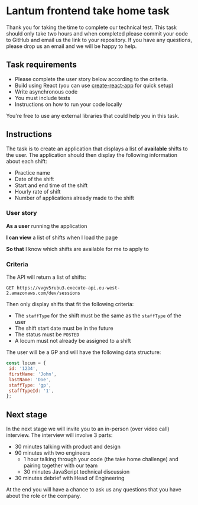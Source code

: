 # Lantum frontend take home task

Thank you for taking the time to complete our technical test. This task should only take two hours and when completed please commit your code to GitHub and email us the link to your repository. If you have any questions, please drop us an email and we will be happy to help.

## Task requirements

* Please complete the user story below according to the criteria.
* Build using React (you can use [create-react-app](https://create-react-app.dev/docs/getting-started/) for quick setup)
* Write asynchronous code
* You must include tests
* Instructions on how to run your code locally

You're free to use any external libraries that could help you in this task.

## Instructions

The task is to create an application that displays a list of **available** shifts to the user. The application should then display the following information about each shift:
* Practice name
* Date of the shift
* Start and end time of the shift
* Hourly rate of shift
* Number of applications already made to the shift

### User story

**As a user** running the application

**I can view** a list of shifts when I load the page

**So that** I know which shifts are available for me to apply to

### Criteria

The API will return a list of shifts:
```
GET https://vvgv5rubu3.execute-api.eu-west-2.amazonaws.com/dev/sessions
```

Then only display shifts that fit the following criteria:
* The `staffType` for the shift must be the same as the `staffType` of the user
* The shift start date must be in the future
* The status must be `POSTED`
* A locum must not already be assigned to a shift

The user will be a GP and will have the following data structure:

```javascript
const locum = {
 id: '1234',
 firstName: 'John',
 lastName: 'Doe',
 staffType: 'gp',
 staffTypeId: '1',
};
```

## Next stage

In the next stage we will invite you to an in-person (over video call) interview. The interview will involve 3 parts:

* 30 minutes talking with product and design
* 90 minutes with two engineers
  * 1 hour talking through your code (the take home challenge) and pairing together with our team
  * 30 minutes JavaScript technical discussion
* 30 minutes debrief with Head of Engineering

At the end you will have a chance to ask us any questions that you have about the role or the company.

